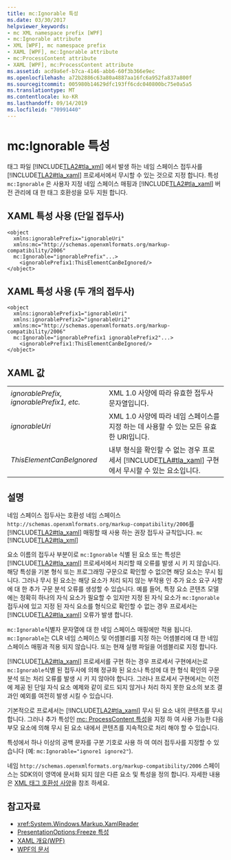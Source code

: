 ```yaml
---
title: mc:Ignorable 특성
ms.date: 03/30/2017
helpviewer_keywords:
- mc XML namespace prefix [WPF]
- mc:Ignorable attribute
- XML [WPF], mc namespace prefix
- XAML [WPF], mc:Ignorable attribute
- mc:ProcessContent attribute
- XAML [WPF], mc:ProcessContent attribute
ms.assetid: acd9a6ef-b7ca-4146-abb6-60f3b366e9ec
ms.openlocfilehash: a72b2886c63a80a4887aa16fc6a952fa837a800f
ms.sourcegitcommit: 005980b14629dfc193ff6cdc040800bc75e0a5a5
ms.translationtype: MT
ms.contentlocale: ko-KR
ms.lasthandoff: 09/14/2019
ms.locfileid: "70991440"
---
```

# <a name="mcignorable-attribute"></a>mc:Ignorable 특성
태그 파일 [!INCLUDE[TLA2#tla_xml](../../../../includes/tla2sharptla-xml-md.md)] 에서 발생 하는 네임 스페이스 접두사를 [!INCLUDE[TLA2#tla_xaml](../../../../includes/tla2sharptla-xaml-md.md)] 프로세서에서 무시할 수 있는 것으로 지정 합니다. 특성 `mc:Ignorable` 은 사용자 지정 네임 스페이스 매핑과 [!INCLUDE[TLA2#tla_xaml](../../../../includes/tla2sharptla-xaml-md.md)] 버전 관리에 대 한 태그 호환성을 모두 지원 합니다.  
  
## <a name="xaml-attribute-usage-single-prefix"></a>XAML 특성 사용 (단일 접두사)  
  
```xaml  
<object  
  xmlns:ignorablePrefix="ignorableUri"  
  xmlns:mc="http://schemas.openxmlformats.org/markup-compatibility/2006"  
  mc:Ignorable="ignorablePrefix"...>  
    <ignorablePrefix1:ThisElementCanBeIgnored/>  
</object>  
```  
  
## <a name="xaml-attribute-usage-two-prefixes"></a>XAML 특성 사용 (두 개의 접두사)  
  
```xaml  
<object  
  xmlns:ignorablePrefix1="ignorableUri"  
  xmlns:ignorablePrefix2="ignorableUri2"  
  xmlns:mc="http://schemas.openxmlformats.org/markup-compatibility/2006"  
  mc:Ignorable="ignorablePrefix1 ignorablePrefix2"...>  
    <ignorablePrefix1:ThisElementCanBeIgnored/>  
</object>  
```  
  
## <a name="xaml-values"></a>XAML 값  
  
|||  
|-|-|  
|*ignorablePrefix, ignorablePrefix1, etc.*|XML 1.0 사양에 따라 유효한 접두사 문자열입니다.|  
|*ignorableUri*|XML 1.0 사양에 따라 네임 스페이스를 지정 하는 데 사용할 수 있는 모든 유효한 URI입니다.|  
|*ThisElementCanBeIgnored*|내부 형식을 확인할 수 없는 경우 프로세서 [!INCLUDE[TLA#tla_xaml](../../../../includes/tlasharptla-xaml-md.md)] 구현에서 무시할 수 있는 요소입니다.|  
  
## <a name="remarks"></a>설명  
 네임 스페이스 접두사는 호환성 네임 스페이스 `http://schemas.openxmlformats.org/markup-compatibility/2006`를 [!INCLUDE[TLA2#tla_xaml](../../../../includes/tla2sharptla-xaml-md.md)] 매핑할 때 사용 하는 권장 접두사 규칙입니다. `mc` [!INCLUDE[TLA2#tla_xml](../../../../includes/tla2sharptla-xml-md.md)]  
  
 요소 이름의 접두사 부분이로 `mc:Ignorable` 식별 된 요소 또는 특성은 [!INCLUDE[TLA2#tla_xaml](../../../../includes/tla2sharptla-xaml-md.md)] 프로세서에서 처리할 때 오류를 발생 시 키 지 않습니다. 해당 특성을 기본 형식 또는 프로그래밍 구문으로 확인할 수 없으면 해당 요소는 무시 됩니다. 그러나 무시 된 요소는 해당 요소가 처리 되지 않는 부작용 인 추가 요소 요구 사항에 대 한 추가 구문 분석 오류를 생성할 수 있습니다. 예를 들어, 특정 요소 콘텐츠 모델에는 정확히 하나의 자식 요소가 필요할 수 있지만 지정 된 자식 요소가 `mc:Ignorable` 접두사에 있고 지정 된 자식 요소를 형식으로 확인할 수 없는 경우 프로세서는 [!INCLUDE[TLA2#tla_xaml](../../../../includes/tla2sharptla-xaml-md.md)] 오류가 발생 합니다.  
  
 `mc:Ignorable`식별자 문자열에 대 한 네임 스페이스 매핑에만 적용 됩니다. `mc:Ignorable`는 CLR 네임 스페이스 및 어셈블리를 지정 하는 어셈블리에 대 한 네임 스페이스 매핑과 적용 되지 않습니다. 또는 현재 실행 파일을 어셈블리로 지정 합니다.  
  
 [!INCLUDE[TLA2#tla_xaml](../../../../includes/tla2sharptla-xaml-md.md)] 프로세서를 구현 하는 경우 프로세서 구현에서는로 `mc:Ignorable`식별 된 접두사에 의해 정규화 된 요소나 특성에 대 한 형식 확인의 구문 분석 또는 처리 오류를 발생 시 키 지 않아야 합니다. 그러나 프로세서 구현에서는 이전에 제공 된 단일 자식 요소 예제와 같이 로드 되지 않거나 처리 하지 못한 요소의 보조 결과인 예외를 여전히 발생 시킬 수 있습니다.  
  
 기본적으로 프로세서는 [!INCLUDE[TLA2#tla_xaml](../../../../includes/tla2sharptla-xaml-md.md)] 무시 된 요소 내의 콘텐츠를 무시 합니다. 그러나 추가 특성인 [mc: ProcessContent 특성](mc-processcontent-attribute.md)을 지정 하 여 사용 가능한 다음 부모 요소에 의해 무시 된 요소 내에서 콘텐츠를 지속적으로 처리 해야 할 수 있습니다.  
  
 특성에서 하나 이상의 공백 문자를 구분 기호로 사용 하 여 여러 접두사를 지정할 수 있습니다 (예: `mc:Ignorable="ignore1 ignore2"`).  

 네임 `http://schemas.openxmlformats.org/markup-compatibility/2006` 스페이스는 SDK의이 영역에 문서화 되지 않은 다른 요소 및 특성을 정의 합니다. 자세한 내용은 [XML 태그 호환성 사양](/office/open-xml/introduction-to-markup-compatibility#markup-compatibility-in-the-open-xml-file-formats-specification)을 참조 하세요.  
  
## <a name="see-also"></a>참고자료

- <xref:System.Windows.Markup.XamlReader>
- [PresentationOptions:Freeze 특성](presentationoptions-freeze-attribute.md)
- [XAML 개요(WPF)](xaml-overview-wpf.md)
- [WPF의 문서](documents-in-wpf.md)
